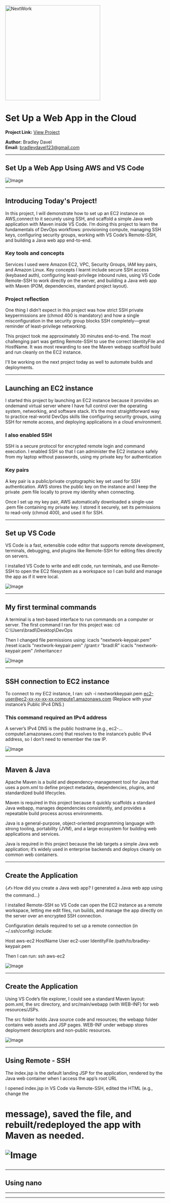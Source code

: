 <img src="https://cdn.prod.website-files.com/677c400686e724409a5a7409/6790ad949cf622dc8dcd9fe4_nextwork-logo-leather.svg" alt="NextWork" width="300" />

# Set Up a Web App in the Cloud

**Project Link:** [View Project](http://learn.nextwork.org/projects/aws-devops-vscode)

**Author:** Bradley Davel  
**Email:** bradleydavel123@gmail.com

---

## Set Up a Web App Using AWS and VS Code

![Image](http://learn.nextwork.org/sparkling_indigo_heroic_bat/uploads/aws-devops-vscode_7a1de541)

---

## Introducing Today's Project!

In this project, I will demonstrate how to set up an EC2 instance on AWS,connect to it securely using SSH, and scaffold a simple Java web application with Maven inside VS Code. I’m doing this project to learn the fundamentals of DevOps workflows: provisioning compute, managing SSH keys, configuring security groups, working with VS Code’s Remote-SSH, and building a Java web app end-to-end.

### Key tools and concepts

Services I used were Amazon EC2, VPC, Security Groups, IAM key pairs, and Amazon Linux. Key concepts I learnt include secure SSH access (keybased auth), configuring least-privilege inbound rules, using VS Code Remote-SSH to work directly on the server, and building a Java web app with Maven (POM, dependencies, standard project layout).

### Project reflection

One thing I didn’t expect in this project was how strict SSH private keypermissions are (chmod 400 is mandatory) and how a single misconfiguration in the security group blocks SSH completely—great reminder of least-privilege networking.

This project took me approximately 30 minutes end-to-end. The most challenging part was getting Remote-SSH to use the correct IdentityFile and HostName. It was most rewarding to see the Maven webapp scaffold build and run cleanly on the EC2 instance.


I'll be working on the next project today as well to automate builds and deployments.

---

## Launching an EC2 instance

I started this project by launching an EC2 instance because it provides an ondemand virtual server where I have full control over the operating system,
networking, and software stack. It’s the most straightforward way to practice
real-world DevOps skills like configuring security groups, using SSH for remote
access, and deploying applications in a cloud environment.

### I also enabled SSH

SSH is a secure protocol for encrypted remote login and command
execution. I enabled SSH so that I can administer the EC2 instance safely from my laptop without passwords, using my private key for authentication

### Key pairs

A key pair is a public/private cryptographic key set used for SSH
authentication. AWS stores the public key on the instance and I keep the private .pem file locally to prove my identity when connecting.


Once I set up my key pair, AWS automatically downloaded a single-use .pem file containing my private key. I stored it securely, set its permissions to read-only (chmod 400), and used it for SSH.


---

## Set up VS Code

VS Code is a fast, extensible code editor that supports remote development, terminals, debugging, and plugins like Remote-SSH for editing files directly
on servers.


I installed VS Code to write and edit code, run terminals, and use Remote-SSH to open the EC2 filesystem as a workspace so I can build and manage the app as if it were local.

![Image](http://learn.nextwork.org/sparkling_indigo_heroic_bat/uploads/aws-devops-vscode_53d05e68)

---

## My first terminal commands

A terminal is a text-based interface to run commands on a computer or server. The first command I ran for this project was: cd C:\Users\bradl\Desktop\DevOps


Then I changed file permissions using: icacls
"nextwork-keypair.pem" /reset icacls
"nextwork-keypair.pem" /grant:r "bradl:R"
icacls "nextwork-keypair.pem" /inheritance:r

![Image](http://learn.nextwork.org/sparkling_indigo_heroic_bat/uploads/aws-devops-vscode_9328ada1)

---

## SSH connection to EC2 instance

To connect to my EC2 instance, I ran: ssh -i nextworkkeypair.pem ec2-user@ec2-xx-xx-xx-xx.compute1.amazonaws.com (Replace with your instance’s
Public IPv4 DNS.)

### This command required an IPv4 address

A server’s IPv4 DNS is the public hostname (e.g., ec2-…compute1.amazonaws.com) that resolves to the instance’s public IPv4 address, so I don’t need to remember the raw IP.

![Image](http://learn.nextwork.org/sparkling_indigo_heroic_bat/uploads/aws-devops-vscode_e3069dca)

---

## Maven & Java

Apache Maven is a build and dependency-management tool for Java that uses a pom.xml to define project metadata, dependencies, plugins, and standardized build lifecycles.


Maven is required in this project because it quickly scaffolds a standard Java webapp, manages dependencies consistently, and provides a repeatable build process across environments.


Java is a general-purpose, object-oriented programming language with strong tooling, portability (JVM), and a large ecosystem for building web applications
and services.


Java is required in this project because the lab targets a simple Java web application; it’s widely used in enterprise backends and deploys cleanly on common web containers.

---

## Create the Application

{✍️ How did you create a Java web app? I generated a Java web app using the command...}

I installed Remote-SSH so VS Code can open the EC2 instance as a remote workspace, letting me edit files, run builds, and manage the app directly on the server over an encrypted SSH connection.

Configuration details required to set up a remote connection (in ~/.ssh/config) include:

Host aws-ec2
HostName <your-public-IPv4-DNS>
User ec2-user
IdentityFile /path/to/bradley-keypair.pem

Then I can run: ssh aws-ec2

![Image](http://learn.nextwork.org/sparkling_indigo_heroic_bat/uploads/aws-devops-vscode_2939cf01)

---

## Create the Application

Using VS Code’s file explorer, I could see a standard Maven layout: pom.xml, the src directory, and src/main/webapp (with WEB-INF) for web resources/JSPs.

The src folder holds Java source code and resources; the webapp folder contains web assets and JSP pages. WEB-INF under webapp stores deployment descriptors and non-public resources.

![Image](http://learn.nextwork.org/sparkling_indigo_heroic_bat/uploads/aws-devops-vscode_45f91fd7)

---

## Using Remote - SSH

The index.jsp is the default landing JSP for the application, rendered by the Java web container when I access the app’s root URL

I opened index.jsp in VS Code via Remote-SSH, edited the HTML (e.g., change the <h1> message), saved the file, and rebuilt/redeployed the app with Maven as needed.

![Image](http://learn.nextwork.org/sparkling_indigo_heroic_bat/uploads/aws-devops-vscode_7a1de541)

---

## Using nano

---

---

